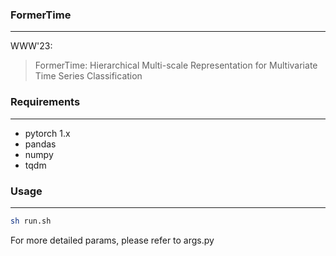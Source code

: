 ### FormerTime

---

WWW'23:

> 
> FormerTime: Hierarchical Multi-scale Representation for Multivariate Time Series Classification
> 

### Requirements

---
 - pytorch 1.x
 - pandas
 - numpy
 - tqdm

### Usage

---

```bash
sh run.sh
```

For more detailed params, please refer to args.py
